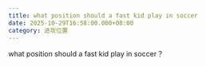 ```yaml
---
title: what position should a fast kid play in soccer
date: 2025-10-29T16:58:00.000+08:00
category: 进攻位置
---
```

what position should a fast kid play in soccer？
